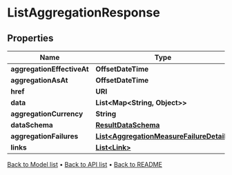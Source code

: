 

# ListAggregationResponse


## Properties

| Name | Type | Description | Notes |
|------------ | ------------- | ------------- | -------------|
|**aggregationEffectiveAt** | **OffsetDateTime** |  |  [optional] |
|**aggregationAsAt** | **OffsetDateTime** |  |  [optional] |
|**href** | **URI** |  |  [optional] |
|**data** | **List&lt;Map&lt;String, Object&gt;&gt;** |  |  [optional] |
|**aggregationCurrency** | **String** |  |  [optional] |
|**dataSchema** | [**ResultDataSchema**](ResultDataSchema.md) |  |  [optional] |
|**aggregationFailures** | [**List&lt;AggregationMeasureFailureDetail&gt;**](AggregationMeasureFailureDetail.md) |  |  [optional] |
|**links** | [**List&lt;Link&gt;**](Link.md) |  |  [optional] |



[Back to Model list](../README.md#documentation-for-models) &#8226; [Back to API list](../README.md#documentation-for-api-endpoints) &#8226; [Back to README](../README.md)


